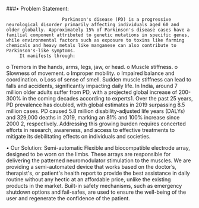 ###•	Problem Statement:
        
                         Parkinson's disease (PD) is a progressive neurological disorder primarily affecting individuals aged 60 and older globally. Approximately 15% of Parkinson's disease cases have a familial component attributed to genetic mutations in specific genes, while environmental factors such as exposure to toxins like farming chemicals and heavy metals like manganese can also contribute to Parkinson's-like symptoms. 
         It manifests through:
o	Tremors in the hands, arms, legs, jaw, or head.
o	Muscle stiffness.
o	Slowness of movement.
o	Improper mobility.
o	Impaired balance and coordination.
o	Loss of sense of smell.
        Sudden muscle stiffness can lead to falls and accidents, significantly impacting daily life. In India, around 7 million older adults suffer from PD, with a projected global increase of 200-300% in the coming decades according to experts1. Over the past 25 years, PD prevalence has doubled, with global estimates in 2019 surpassing 8.5 million cases. PD caused 5.8 million disability-adjusted life years (DALYs) and 329,000 deaths in 2019, marking an 81% and 100% increase since 2000 2, respectively. Addressing this growing burden requires concerted efforts in research, awareness, and access to effective treatments to mitigate its debilitating effects on individuals and societies.


•	Our Solution:
Semi-automatic Flexible and biocompatible electrode array, designed to be worn on the limbs. These arrays are responsible for delivering the patterned neuromodulator stimulation to the muscles. We are providing a semi-automated device that works based on the doctor’s, therapist's, or patient's health report to provide the best assistance in daily routine without any hectic at an affordable price, unlike the existing products in the market. Built-in safety mechanisms, such as emergency shutdown options and fail-safes, are used to ensure the well-being of the user and regenerate the confidence of the patient.
